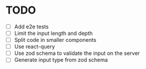 # TODO

- [ ] Add e2e tests
- [ ] Limit the input length and depth
- [ ] Split code in smaller components
- [ ] Use react-query
- [ ] Use zod schema to validate the input on the server
- [ ] Generate input type from zod schema
